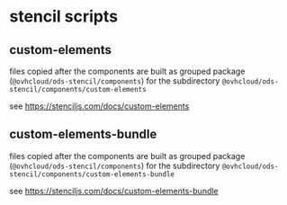 # stencil scripts

## custom-elements

files copied after the components are built as grouped package (`@ovhcloud/ods-stencil/components`)
for the subdirectory `@ovhcloud/ods-stencil/components/custom-elements`

see https://stenciljs.com/docs/custom-elements

## custom-elements-bundle

files copied after the components are built as grouped package (`@ovhcloud/ods-stencil/components`)
for the subdirectory `@ovhcloud/ods-stencil/components/custom-elements-bundle`

see https://stenciljs.com/docs/custom-elements-bundle

